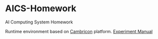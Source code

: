 # AICS-Homework
AI Computing System Homework

Runtime environment based on [Cambricon](http://devplatform.cambricon.com:30080/) platform.
[Experiment Manual](http://forum.cambricon.com/show-8-708-1.html)
